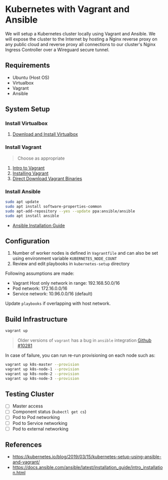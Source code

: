 # Kubernetes with Vagrant and Ansible
We will setup a Kubernetes cluster locally using Vagrant and Ansible. We will expose the cluster to the Internet by hosting a Nginx reverse proxy on any public cloud and reverse proxy all connections to our cluster's Nginx Ingress Controller over a Wireguard secure tunnel.

## Requirements

* Ubuntu (Host OS)
* Virtualbox
* Vagrant
* Ansible

## System Setup

### Install Virtualbox

1. [Download and Install Virtualbox](https://www.virtualbox.org/wiki/Downloads)

### Install Vagrant

> Choose as appropriate

1. [Intro to Vagrant](https://www.vagrantup.com/intro/index.html)
2. [Installing Vagrant](https://www.vagrantup.com/docs/installation/)
3. [Direct Download Vagrant Binaries](https://www.vagrantup.com/downloads.html)

### Install Ansible

```bash
sudo apt update
sudo apt install software-properties-common
sudo apt-add-repository --yes --update ppa:ansible/ansible
sudo apt install ansible
```

* [Ansible Installation Guide](https://docs.ansible.com/ansible/latest/installation_guide/intro_installation.html)

## Configuration

1. Number of worker nodes is defined in `Vagrantfile` and can also be set using environment variable `KUBERNETES_NODE_COUNT`
2. Review and edit playbooks in `kubernetes-setup` directory

Following assumptions are made:

* Vagrant Host only network in range: 192.168.50.0/16
* Pod network: 172.16.0.0/16
* Service network: 10.96.0.0/16 (default)

Update `playbooks` if overlapping with host network.

## Build Infrastructure

```bash
vagrant up
```

> Older versions of `vagrant` has a bug in `ansible` integration [Github #10281](https://github.com/hashicorp/vagrant/issues/10281)

In case of failure, you can run re-run provisioning on each node such as:

```bash
vagrant up k8s-master --provision
vagrant up k8s-node-1 --provision
vagrant up k8s-node-2 --provision
vagrant up k8s-node-3 --provision
```

## Testing Cluster

- [ ] Master access
- [ ] Component status (`kubectl get cs`)
- [ ] Pod to Pod networking
- [ ] Pod to Service networking
- [ ] Pod to external networking

## References

* https://kubernetes.io/blog/2019/03/15/kubernetes-setup-using-ansible-and-vagrant/
* https://docs.ansible.com/ansible/latest/installation_guide/intro_installation.html